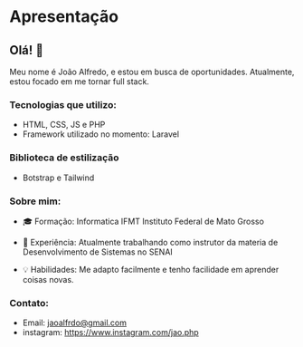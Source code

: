 # Apresentação

## Olá! 👋

Meu nome é João Alfredo, e estou em busca de oportunidades. Atualmente, estou focado em me tornar full stack.


### Tecnologias que utilizo:

- HTML, CSS, JS e PHP
- Framework utilizado no momento: Laravel

### Biblioteca de estilização 
- Botstrap e Tailwind

### Sobre mim:

- 🎓 Formação: Informatica IFMT Instituto Federal de Mato Grosso

- 💼 Experiência: Atualmente trabalhando como instrutor da materia de Desenvolvimento de Sistemas no SENAI

- 💡 Habilidades: Me adapto facilmente e tenho facilidade em aprender coisas novas.

### Contato:

- Email: jaoalfrdo@gmail.com
- instagram: https://www.instagram.com/jao.php
  


